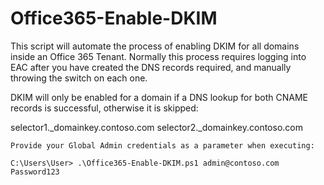 # Office365-Enable-DKIM
This script will automate the process of enabling DKIM for all domains inside an Office 365 Tenant. Normally this process requires logging into EAC after you have created the DNS records required, and manually throwing the switch on each one.

DKIM will only be enabled for a domain if a DNS lookup for both CNAME records is successful, otherwise it is skipped:

selector1._domainkey.contoso.com 
selector2._domainkey.contoso.com

```````````````````````````````````````````````````````````````````
Provide your Global Admin credentials as a parameter when executing:

C:\Users\User> .\Office365-Enable-DKIM.ps1 admin@contoso.com Password123

